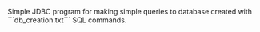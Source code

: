 Simple JDBC program for making simple queries to database created with ´´´db_creation.txt´´´ SQL commands.
